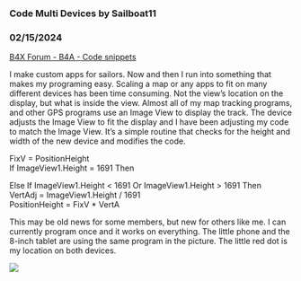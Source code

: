 ### Code Multi Devices by Sailboat11
### 02/15/2024
[B4X Forum - B4A - Code snippets](https://www.b4x.com/android/forum/threads/159286/)

I make custom apps for sailors. Now and then I run into something that makes my programing easy. Scaling a map or any apps to fit on many different devices has been time consuming. Not the view’s location on the display, but what is inside the view. Almost all of my map tracking programs, and other GPS programs use an Image View to display the track. The device adjusts the Image View to fit the display and I have been adjusting my code to match the Image View. It’s a simple routine that checks for the height and width of the new device and modifies the code.  
  
FixV = PositionHeight  
If ImageView1.Height = 1691 Then  
  
Else If ImageView1.Height < 1691 Or ImageView1.Height > 1691 Then  
VertAdj = ImageView1.Height / 1691  
PositionHeight = FixV \* VertA  
  
This may be old news for some members, but new for others like me. I can currently program once and it works on everything. The little phone and the 8-inch tablet are using the same program in the picture. The little red dot is my location on both devices.  
  
  
  
  
  
  
  
![](https://www.b4x.com/android/forum/attachments/150890)